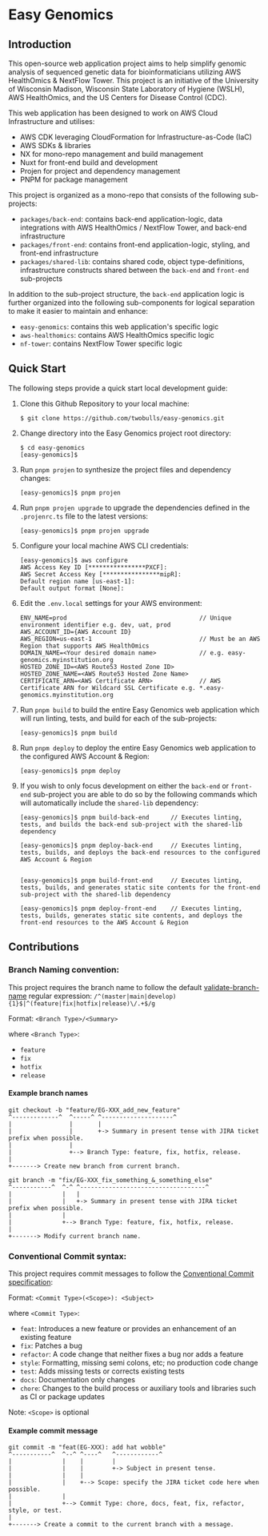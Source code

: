 # Easy Genomics

## Introduction

This open-source web application project aims to help simplify genomic analysis of sequenced genetic data for bioinformaticians utilizing AWS HealthOmics & NextFlow Tower. This project is an initiative of the University of Wisconsin Madison, Wisconsin State Laboratory of Hygiene (WSLH), AWS HealthOmics, and the US Centers for Disease Control (CDC).

This web application has been designed to work on AWS Cloud Infrastructure and utilises:
* AWS CDK leveraging CloudFormation for Infrastructure-as-Code (IaC)
* AWS SDKs & libraries
* NX for mono-repo management and build management
* Nuxt for front-end build and development
* Projen for project and dependency management
* PNPM for package management

This project is organized as a mono-repo that consists of the following sub-projects:
* `packages/back-end`: contains back-end application-logic, data integrations with AWS HealthOmics / NextFlow Tower, and back-end infrastructure
* `packages/front-end`: contains front-end application-logic, styling, and front-end infrastructure
* `packages/shared-lib`: contains shared code, object type-definitions, infrastructure constructs shared between the `back-end` and `front-end` sub-projects

In addition to the sub-project structure, the `back-end` application logic is further organized into the following sub-components for logical separation to make it easier to maintain and enhance:
* `easy-genomics`: contains this web application's specific logic
* `aws-healthomics`: contains AWS HealthOmics specific logic
* `nf-tower`: contains NextFlow Tower specific logic

## Quick Start

The following steps provide a quick start local development guide:

1. Clone this Github Repository to your local machine:
   ````
   $ git clone https://github.com/twobulls/easy-genomics.git
   ````
2. Change directory into the Easy Genomics project root directory:
   ````
   $ cd easy-genomics
   [easy-genomics]$
   ````
3. Run `pnpm projen` to synthesize the project files and dependency changes:
   ````
   [easy-genomics]$ pnpm projen
   ````
4. Run `pnpm projen upgrade` to upgrade the dependencies defined in the `.projenrc.ts` file to the latest versions:
   ````
   [easy-genomics]$ pnpm projen upgrade
   ````
5. Configure your local machine AWS CLI credentials:
   ````
   [easy-genomics]$ aws configure
   AWS Access Key ID [****************PXCF]:
   AWS Secret Access Key [****************mipR]:
   Default region name [us-east-1]:
   Default output format [None]:
   ````
6. Edit the `.env.local` settings for your AWS environment:
   ````
   ENV_NAME=prod                                     // Unique environment identifier e.g. dev, uat, prod
   AWS_ACCOUNT_ID={AWS Account ID}
   AWS_REGION=us-east-1                              // Must be an AWS Region that supports AWS HealthOmics
   DOMAIN_NAME=<Your desired domain name>            // e.g. easy-genomics.myinstitution.org
   HOSTED_ZONE_ID=<AWS Route53 Hosted Zone ID>
   HOSTED_ZONE_NAME=<AWS Route53 Hosted Zone Name>
   CERTIFICATE_ARN=<AWS Certificate ARN>             // AWS Certificate ARN for Wildcard SSL Certificate e.g. *.easy-genomics.myinstitution.org
   ````
7. Run `pnpm build` to build the entire Easy Genomics web application which will run linting, tests, and build for each of the sub-projects:
   ````
   [easy-genomics]$ pnpm build
   ````
8. Run `pnpm deploy` to deploy the entire Easy Genomics web application to the configured AWS Account & Region:
   ````
   [easy-genomics]$ pnpm deploy
   ````
9. If you wish to only focus development on either the `back-end` or `front-end` sub-project you are able to do so by the following commands which will automatically include the `shared-lib` dependency:
   ````
   [easy-genomics]$ pnpm build-back-end      // Executes linting, tests, and builds the back-end sub-project with the shared-lib dependency 
    
   [easy-genomics]$ pnpm deploy-back-end     // Executes linting, tests, builds, and deploys the back-end resources to the configured AWS Account & Region
   
   
   [easy-genomics]$ pnpm build-front-end     // Executes linting, tests, builds, and generates static site contents for the front-end sub-project with the shared-lib dependency

   [easy-genomics]$ pnpm deploy-front-end    // Executes linting, tests, builds, generates static site contents, and deploys the front-end resources to the AWS Account & Region
   ````

## Contributions

### Branch Naming convention:

This project requires the branch name to follow the default [validate-branch-name](https://www.npmjs.com/package/validate-branch-name) regular expression: `/^(master|main|develop){1}$|^(feature|fix|hotfix|release)\/.+$/g`

Format: `<Branch Type>/<Summary>`

where `<Branch Type>`:
- `feature`
- `fix`
- `hotfix`
- `release`

#### Example branch names

````
git checkout -b "feature/EG-XXX_add_new_feature"
^-------------^  ^-----^ ^--------------------^
|                |       |
|                |       +-> Summary in present tense with JIRA ticket prefix when possible.
|                |
|                +--> Branch Type: feature, fix, hotfix, release. 
|
+-------> Create new branch from current branch.
````

````
git branch -m "fix/EG-XXX_fix_something_&_something_else"
^-----------^  ^-^ ^-----------------------------------^
|              |   |
|              |   +-> Summary in present tense with JIRA ticket prefix when possible.
|              |
|              +--> Branch Type: feature, fix, hotfix, release.
|
+-------> Modify current branch name.
````

### Conventional Commit syntax:

This project requires commit messages to follow the [Conventional Commit specification](https://www.conventionalcommits.org/):

Format: `<Commit Type>(<Scope>): <Subject>`

where `<Commit Type>`:
- `feat`: Introduces a new feature or provides an enhancement of an existing feature
- `fix`: Patches a bug
- `refactor`: A code change that neither fixes a bug nor adds a feature
- `style`: Formatting, missing semi colons, etc; no production code change
- `test`: Adds missing tests or corrects existing tests
- `docs`: Documentation only changes
- `chore`: Changes to the build process or auxiliary tools and libraries such as CI or package updates

Note: `<Scope>` is optional

#### Example commit message

````
git commit -m "feat(EG-XXX): add hat wobble"
^-----------^  ^--^ ^----^   ^------------^
|              |    |        |
|              |    |        +-> Subject in present tense.
|              |    |
|              |    +--> Scope: specify the JIRA ticket code here when possible.
|              |
|              +--> Commit Type: chore, docs, feat, fix, refactor, style, or test.
|
+-------> Create a commit to the current branch with a message.
````